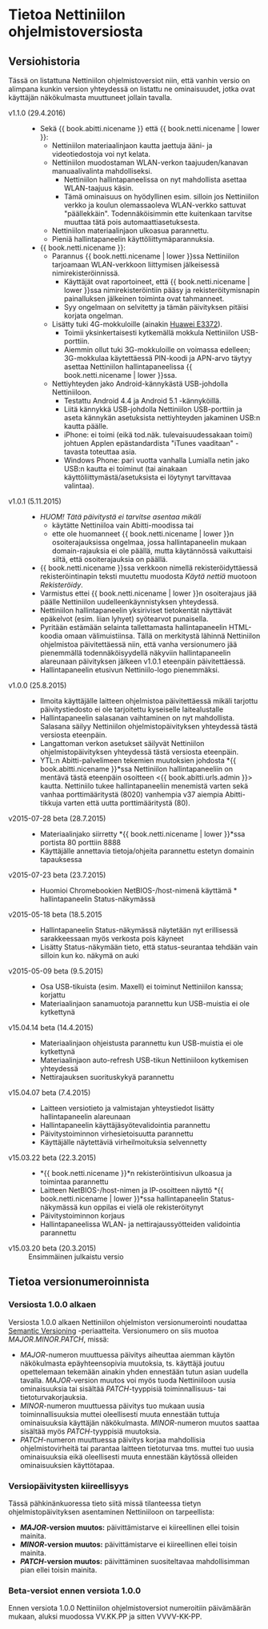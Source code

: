 # Tietoa Nettiniilon ohjelmistoversiosta

<!-- toc -->

## Versiohistoria

Tässä on listattuna Nettiniilon ohjelmistoversiot niin, että vanhin versio on alimpana kunkin version yhteydessä on listattu ne ominaisuudet, jotka ovat käyttäjän näkökulmasta muuttuneet jollain tavalla.

<dl>
<dt>v1.1.0 (29.4.2016)</dt>
<dd>
	<ul>
		<li>Sekä {{ book.abitti.nicename }} että {{ book.netti.nicename | lower }}:
			<ul>
				<li>Nettiniilon materiaalinjaon kautta jaettuja ääni- ja videotiedostoja voi nyt kelata.</li>
				<li>Nettiniilon muodostaman WLAN-verkon taajuuden/kanavan manuaalivalinta mahdolliseksi.
					<ul>
						<li>Nettiniilon hallintapaneelissa on nyt mahdollista asettaa WLAN-taajuus käsin.</li>
						<li>Tämä ominaisuus on hyödyllinen esim. silloin jos Nettiniilon verkko ja koulun olemassaoleva WLAN-verkko sattuvat "päällekkäin". Todennäköisimmin ette kuitenkaan tarvitse muuttaa tätä pois automaattiasetuksesta.</li>
					</ul>
				</li>
				<li>Nettiniilon materiaalinjaon ulkoasua parannettu.</li>
				<li>Pieniä hallintapaneelin käyttöliittymäparannuksia.</li>
			</ul>
		</li>
		<li>{{ book.netti.nicename }}:
			<ul>
				<li>Parannus {{ book.netti.nicename | lower }}ssa Nettiniilon tarjoamaan WLAN-verkkoon liittymisen jälkeisessä nimirekisteröinnissä.
					<ul>
						<li>Käyttäjät ovat raportoineet, että {{ book.netti.nicename | lower }}ssa nimirekisteröintiin pääsy ja rekisteröitymisnapin painalluksen jälkeinen toiminta ovat tahmanneet.</li>
						<li>Syy ongelmaan on selvitetty ja tämän päivityksen pitäisi korjata ongelman.</li>
					</ul>
				</li>
				<li>Lisätty tuki 4G-mokkuloille (ainakin <a href="https://www.google.com/search?q=huawei+e3372&amp;tbm=isch">Huawei E3372</a>).
					<ul>
						<li>Toimii yksinkertaisesti kytkemällä mokkula Nettiniilon USB-porttiin.</li>
						<li>Aiemmin ollut tuki 3G-mokkuloille on voimassa edelleen; 3G-mokkulaa käytettäessä PIN-koodi ja APN-arvo täytyy asettaa Nettiniilon hallintapaneelissa {{ book.netti.nicename | lower }}ssa.</li>
					</ul>
				</li>
				<li>Nettiyhteyden jako Android-kännykästä USB-johdolla Nettiniiloon.
					<ul>
						<li>Testattu Android 4.4 ja Android 5.1 -kännyköillä.</li>
						<li>Liitä kännykkä USB-johdolla Nettiniilon USB-porttiin ja aseta kännykän asetuksista nettiyhteyden jakaminen USB:n kautta päälle.</li>
						<li>iPhone: ei toimi (eikä tod.näk. tulevaisuudessakaan toimi) johtuen Applen epästandardista "iTunes vaaditaan" -tavasta toteuttaa asia.</li>
						<li>Windows Phone: pari vuotta vanhalla Lumialla netin jako USB:n kautta ei toiminut (tai ainakaan käyttöliittymästä/asetuksista ei löytynyt tarvittavaa valintaa).</li>
					</ul>
				</li>
			</ul>
		</li>
	</ul>
</dd>
<dt>v1.0.1 (5.11.2015)</dt>
<dd>
	<ul>
		<li><em>HUOM! Tätä päivitystä ei tarvitse asentaa mikäli</em>
			<ul>
				<li>käytätte Nettiniiloa vain Abitti-moodissa tai</li>
				<li>ette ole huomanneet {{ book.netti.nicename | lower }}n osoiterajauksissa ongelmaa, jossa hallintapaneelin mukaan domain-rajauksia ei ole päällä, mutta käytännössä vaikuttaisi siltä, että osoiterajauksia on päällä.</li>
			</ul>
		</li>
		<li>{{ book.netti.nicename }}ssa verkkoon nimellä rekisteröidyttäessä rekisteröintinapin teksti muutettu muodosta <em>Käytä nettiä</em> muotoon <em>Rekisteröidy</em>.</li>
		<li>Varmistus ettei {{ book.netti.nicename | lower }}n osoiterajaus jää päälle Nettiniilon uudelleenkäynnistyksen yhteydessä.</li>
		<li>Nettiniilon hallintapaneelin yksiriviset tietokentät näyttävät epäkelvot (esim. liian lyhyet) syötearvot punaisella.</li>
		<li>Pyritään estämään selainta tallettamasta hallintapaneelin HTML-koodia omaan välimuistiinsa. Tällä on merkitystä lähinnä Nettiniilon ohjelmistoa päivitettäessä niin, että vanha versionumero jää pienemmällä todennäköisyydellä näkyviin hallintapaneelin alareunaan päivityksen jälkeen v1.0.1 eteenpäin päivitettäessä.</li>
		<li>Hallintapaneelin etusivun Nettiniilo-logo pienemmäksi.</li>
	</ul>
</dd>
<dt>v1.0.0 (25.8.2015)</dt>
<dd>
	<ul>
		<li>Ilmoita käyttäjälle laitteen ohjelmistoa päivitettäessä mikäli tarjottu päivitystiedosto ei ole tarjoitettu kyseiselle laitealustalle</li>
		<li>Hallintapaneelin salasanan vaihtaminen on nyt mahdollista. Salasana säilyy Nettiniilon ohjelmistopäivityksen yhteydessä tästä versiosta eteenpäin.</li>
		<li>Langattoman verkon asetukset säilyvät Nettiniilon ohjelmistopäivityksen yhteydessä tästä versiosta eteenpäin.</li>
		<li>YTL:n Abitti-palvelimeen tekemien muutoksien johdosta *{{ book.abitti.nicename }}*ssa Nettiniilon hallintapaneeliin on mentävä tästä eteenpäin osoitteen <{{ book.abitti.urls.admin }}> kautta. Nettiniilo tukee hallintapaneeliin menemistä varten sekä vanhaa porttimääritystä (8020) vanhempia v37 aiempia Abitti-tikkuja varten että uutta porttimääritystä (80).</li>
	</ul>
</dd>
<dt>v2015-07-28 beta (28.7.2015)</dt>
<dd>
	<ul>
		<li>Materiaalinjako siirretty *{{ book.netti.nicename | lower }}*ssa portista 80 porttiin 8888</li>
		<li>Käyttäjälle annettavia tietoja/ohjeita parannettu estetyn domainin tapauksessa</li>
	</ul>
</dd>
<dt>v2015-07-23 beta (23.7.2015)</dt>
<dd>
	<ul>
		<li>Huomioi Chromebookien NetBIOS-/host-nimenä käyttämä * hallintapaneelin Status-näkymässä</li>
	</ul>
</dd>
<dt>v2015-05-18 beta (18.5.2015</dt>
<dd>
	<ul>
		<li>Hallintapaneelin Status-näkymässä näytetään nyt erillisessä sarakkeessaan myös verkosta pois käyneet</li>
		<li>Lisätty Status-näkymään tieto, että status-seurantaa tehdään vain silloin kun ko. näkymä on auki</li>
	</ul>
</dd>
<dt>v2015-05-09 beta (9.5.2015)</dt>
<dd>
	<ul>
		<li>Osa USB-tikuista (esim. Maxell) ei toiminut Nettiniilon kanssa; korjattu</li>
		<li>Materiaalinjaon sanamuotoja parannettu kun USB-muistia ei ole kytkettynä</li>
	</ul>
</dd>
<dt>v15.04.14 beta (14.4.2015)</dt>
<dd>
	<ul>
		<li>Materiaalinjaon ohjeistusta parannettu kun USB-muistia ei ole kytkettynä</li>
		<li>Materiaalinjaon auto-refresh USB-tikun Nettiniiloon kytkemisen yhteydessä</li>
		<li>Nettirajauksen suorituskykyä parannettu</li>
	</ul>
</dd>
<dt>v15.04.07 beta (7.4.2015)</dt>
<dd>
	<ul>
		<li>Laitteen versiotieto ja valmistajan yhteystiedot lisätty hallintapaneelin alareunaan</li>
		<li>Hallintapaneelin käyttäjäsyötevalidointia parannettu</li>
		<li>Päivitystoiminnon virhesietoisuutta parannettu</li>
		<li>Käyttäjälle näytettäviä virheilmoituksia selvennetty</li>
	</ul>
</dd>
<dt>v15.03.22 beta (22.3.2015)</dt>
<dd>
	<ul>
		<li>*{{ book.netti.nicename }}*n rekisteröintisivun ulkoasua ja toimintaa parannettu</li>
		<li>Laitteen NetBIOS-/host-nimen ja IP-osoitteen näyttö *{{ book.netti.nicename | lower }}*ssa hallintapaneelin Status-näkymässä kun oppilas ei vielä ole rekisteröitynyt</li>
		<li>Päivitystoiminnon korjaus</li>
		<li>Hallintapaneelissa WLAN- ja nettirajaussyötteiden validointia parannettu</li>
	</ul>
</dd>
<dt>v15.03.20 beta (20.3.2015)</dt>
<dd>Ensimmäinen julkaistu versio</dd>
</dl>

## Tietoa versionumeroinnista

### Versiosta 1.0.0 alkaen

Versiosta 1.0.0 alkaen Nettiniilon ohjelmiston versionumerointi noudattaa [Semantic Versioning](http://semver.org/) -periaatteita. Versionumero on siis muotoa *MAJOR*.*MINOR*.*PATCH*, missä:

- *MAJOR*-numeron muuttuessa päivitys aiheuttaa aiemman käytön näkökulmasta epäyhteensopivia muutoksia, ts. käyttäjä joutuu opettelemaan tekemään ainakin yhden ennestään tutun asian uudella tavalla. *MAJOR*-version muutos voi myös tuoda Nettiniiloon uusia ominaisuuksia tai sisältää *PATCH*-tyyppisiä toiminnallisuus- tai tietoturvakorjauksia.
- *MINOR*-numeron muuttuessa päivitys tuo mukaan uusia toiminnallisuuksia muttei oleellisesti muuta ennestään tuttuja ominaisuuksia käyttäjän näkökulmasta. *MINOR*-numeron muutos saattaa sisältää myös *PATCH*-tyyppisiä muutoksia.
- *PATCH*-numeron muuttuessa päivitys korjaa mahdollisia ohjelmistovirheitä tai parantaa laitteen tietoturvaa tms. muttei tuo uusia ominaisuuksia eikä oleellisesti muuta ennestään käytössä olleiden ominaisuuksien käyttötapaa.


### Versiopäivitysten kiireellisyys

Tässä pähkinänkuoressa tieto siitä missä tilanteessa tietyn ohjelmistopäivityksen asentaminen Nettiniiloon on tarpeellista:

- ***MAJOR*-version muutos:** päivittämistarve ei kiireellinen ellei toisin mainita.
- ***MINOR*-version muutos:** päivittämistarve ei kiireellinen ellei toisin mainita.
- ***PATCH*-version muutos:** päivittäminen suositeltavaa mahdollisimman pian ellei toisin mainita.


### Beta-versiot ennen versiota 1.0.0

Ennen versiota 1.0.0 Nettiniilon ohjelmistoversiot numeroitiin päivämäärän mukaan, aluksi muodossa VV.KK.PP ja sitten VVVV-KK-PP.